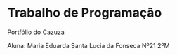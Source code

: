 # Trabalho de Programação

Portfólio do Cazuza

Aluna: Maria Eduarda Santa Lucia da Fonseca Nº21  2ºM
